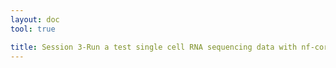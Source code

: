 ```yaml
---
layout: doc
tool: true

title: Session 3-Run a test single cell RNA sequencing data with nf-core/scflow
---
```


